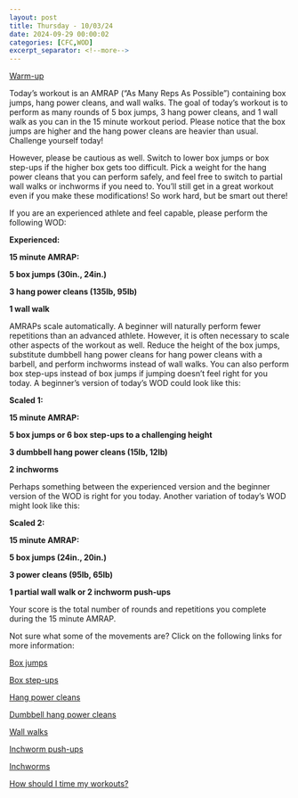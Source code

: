 ```yaml
---
layout: post
title: Thursday - 10/03/24
date: 2024-09-29 00:00:02
categories: [CFC,WOD]
excerpt_separator: <!--more-->
---
```

[Warm-up](https://communityfitnessclub.wixsite.com/website/post/basic-full-body-warm-up)

Today’s workout is an AMRAP (“As Many Reps As Possible”) containing box jumps, hang power cleans, and wall walks. The goal of today’s workout is to perform as many rounds of 5 box jumps, 3 hang power cleans, and 1 wall walk as you can in the 15 minute workout period. Please notice that the box jumps are higher and the hang power cleans are heavier than usual. Challenge yourself today!

However, please be cautious as well. Switch to lower box jumps or box step-ups if the higher box gets too difficult. Pick a weight for the hang power cleans that you can perform safely, and feel free to switch to partial wall walks or inchworms if you need to. You’ll still get in a great workout even if you make these modifications! So work hard, but be smart out there!

If you are an experienced athlete and feel capable, please perform the following WOD:

**Experienced:**

**15 minute AMRAP:**

**5 box jumps (30in., 24in.)**

**3 hang power cleans (135lb, 95lb)**

**1 wall walk**
<!--more-->

AMRAPs scale automatically. A beginner will naturally perform fewer repetitions than an advanced athlete. However, it is often necessary to scale other aspects of the workout as well. Reduce the height of the box jumps, substitute dumbbell hang power cleans for hang power cleans with a barbell, and perform inchworms instead of wall walks. You can also perform box step-ups instead of box jumps if jumping doesn’t feel right for you today. A beginner’s version of today’s WOD could look like this:

**Scaled 1:**

**15 minute AMRAP:**

**5 box jumps or 6 box step-ups to a challenging height**

**3 dumbbell hang power cleans (15lb, 12lb)**

**2 inchworms**

Perhaps something between the experienced version and the beginner version of the WOD is right for you today. Another variation of today’s WOD might look like this:

**Scaled 2:**

**15 minute AMRAP:**

**5 box jumps (24in., 20in.)**

**3 power cleans (95lb, 65lb)**

**1 partial wall walk or 2 inchworm push-ups**

Your score is the total number of rounds and repetitions you complete during the 15 minute AMRAP.

Not sure what some of the movements are? Click on the following links for more information:

[Box jumps](https://communityfitnessclub.wixsite.com/website/post/box-jumps)

[Box step-ups](https://www.youtube.com/watch?v=5qjqDHOUh-A)

[Hang power cleans](https://www.youtube.com/watch?v=0aP3tgKZcHQ)

[Dumbbell hang power cleans](https://communityfitnessclub.wixsite.com/website/post/dumbbell-hang-power-cleans)

[Wall walks](https://communityfitnessclub.wixsite.com/website/post/wall-walks)

[Inchworm push-ups](https://communityfitnessclub.wixsite.com/website/post/inchworm-push-ups)

[Inchworms](https://communityfitnessclub.wixsite.com/website/post/inchworms)

[How should I time my workouts?](https://communityfitnessclub.wixsite.com/website/post/how-should-i-time-my-workouts)
